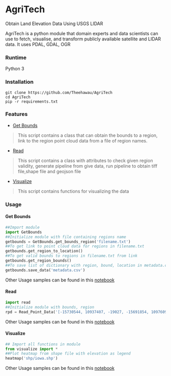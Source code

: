 # AgriTech
Obtain Land Elevation Data Using USGS LIDAR

AgriTech is a python module that domain experts and data scientists can use to fetch, visualise, and transform publicly available satellite and LIDAR data. 
It uses PDAL, GDAL, OGR

### Runtime 
Python 3
### Installation
```cli
git clone https://github.com/Theehawau/AgriTech
cd AgriTech
pip -r requirements.txt
```
### Features
* [Get Bounds]()
> This script contains a class that can obtain the bounds to a region, link to the region point cloud data from a file of region names.
* [Read]()
> This script contains a class with attributes to check given region validity, generate pipeline from give data, run pipeline to obtain tiff file,shape file and geojson file
* [Visualize]()
> This script contains functions for visualizing the data

### Usage
#### Get Bounds
```python
##Import module
import GetBounds
##Initialize module with file containing regions name
getbounds = GetBounds.get_bounds_region('filename.txt')
##To get link to point cloud data for regions in filename.txt
getbounds.get_region_to_location()
##To get valid bounds to regions in filename.txt from link
getbounds.get_region_bounds()
##To save list of dictionary with region, bound, location in metadata.csv
getbounds.save_data('metadata.csv')
```
Other Usage samples can be found in this [notebook]()
#### Read
```python
import read
##Initialize module with bounds, region
rpd = Read_Point_Data('[-15730544, 10937407, -19027, -15691854, 10976097, 19663]','AK_Coastal_2009')

```
Other Usage samples can be found in this [notebook]()
#### Visualize
```python
## Import all functions in module
from visualize import *
##Plot heatmap from shape file with elevation as legend
heatmap('shp/iowa.shp')
```
Other Usage samples can be found in this [notebook]()



